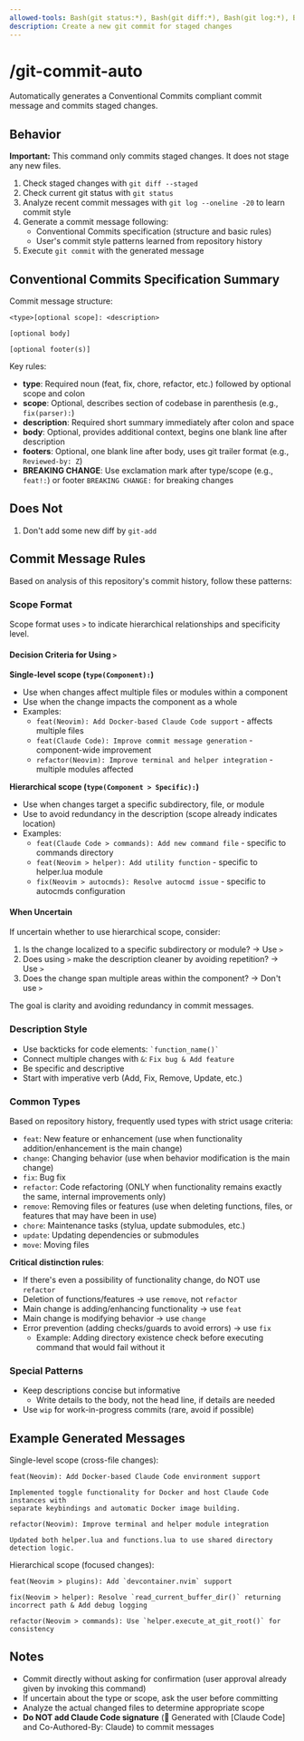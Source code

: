 ```yaml
---
allowed-tools: Bash(git status:*), Bash(git diff:*), Bash(git log:*), Bash(git show:*)
description: Create a new git commit for staged changes
---
```


# /git-commit-auto

Automatically generates a Conventional Commits compliant commit message and commits staged changes.

## Behavior

**Important:** This command only commits staged changes. It does not stage any new files.

1. Check staged changes with `git diff --staged`
2. Check current git status with `git status`
3. Analyze recent commit messages with `git log --oneline -20` to learn commit style
4. Generate a commit message following:
   - Conventional Commits specification (structure and basic rules)
   - User's commit style patterns learned from repository history
5. Execute `git commit` with the generated message

## Conventional Commits Specification Summary

Commit message structure:

```
<type>[optional scope]: <description>

[optional body]

[optional footer(s)]
```

Key rules:

- **type**: Required noun (feat, fix, chore, refactor, etc.) followed by optional scope and colon
- **scope**: Optional, describes section of codebase in parenthesis (e.g., `fix(parser):`)
- **description**: Required short summary immediately after colon and space
- **body**: Optional, provides additional context, begins one blank line after description
- **footers**: Optional, one blank line after body, uses git trailer format (e.g., `Reviewed-by: Z`)
- **BREAKING CHANGE**: Use exclamation mark after type/scope (e.g., `feat!:`) or footer `BREAKING CHANGE:` for breaking changes

## Does Not

1. Don't add some new diff by `git-add`

## Commit Message Rules

Based on analysis of this repository's commit history, follow these patterns:

### Scope Format

Scope format uses `>` to indicate hierarchical relationships and specificity level.

#### Decision Criteria for Using `>`

**Single-level scope (`type(Component):`)**

- Use when changes affect multiple files or modules within a component
- Use when the change impacts the component as a whole
- Examples:
    - `feat(Neovim): Add Docker-based Claude Code support` - affects multiple files
    - `feat(Claude Code): Improve commit message generation` - component-wide improvement
    - `refactor(Neovim): Improve terminal and helper integration` - multiple modules affected

**Hierarchical scope (`type(Component > Specific):`)**

- Use when changes target a specific subdirectory, file, or module
- Use to avoid redundancy in the description (scope already indicates location)
- Examples:
    - `feat(Claude Code > commands): Add new command file` - specific to commands directory
    - `feat(Neovim > helper): Add utility function` - specific to helper.lua module
    - `fix(Neovim > autocmds): Resolve autocmd issue` - specific to autocmds configuration

#### When Uncertain

If uncertain whether to use hierarchical scope, consider:

1. Is the change localized to a specific subdirectory or module? → Use `>`
2. Does using `>` make the description cleaner by avoiding repetition? → Use `>`
3. Does the change span multiple areas within the component? → Don't use `>`

The goal is clarity and avoiding redundancy in commit messages.

### Description Style

- Use backticks for code elements: `` `function_name()` ``
- Connect multiple changes with `&`: `Fix bug & Add feature`
- Be specific and descriptive
- Start with imperative verb (Add, Fix, Remove, Update, etc.)

### Common Types

Based on repository history, frequently used types with strict usage criteria:

- `feat`: New feature or enhancement (use when functionality addition/enhancement is the main change)
- `change`: Changing behavior (use when behavior modification is the main change)
- `fix`: Bug fix
- `refactor`: Code refactoring (ONLY when functionality remains exactly the same, internal improvements only)
- `remove`: Removing files or features (use when deleting functions, files, or features that may have been in use)
- `chore`: Maintenance tasks (stylua, update submodules, etc.)
- `update`: Updating dependencies or submodules
- `move`: Moving files

**Critical distinction rules**:

- If there's even a possibility of functionality change, do NOT use `refactor`
- Deletion of functions/features → use `remove`, not `refactor`
- Main change is adding/enhancing functionality → use `feat`
- Main change is modifying behavior → use `change`
- Error prevention (adding checks/guards to avoid errors) → use `fix`
    - Example: Adding directory existence check before executing command that would fail without it

### Special Patterns

- Keep descriptions concise but informative
    - Write details to the body, not the head line, if details are needed
- Use `wip` for work-in-progress commits (rare, avoid if possible)

## Example Generated Messages

Single-level scope (cross-file changes):

```
feat(Neovim): Add Docker-based Claude Code environment support

Implemented toggle functionality for Docker and host Claude Code instances with
separate keybindings and automatic Docker image building.
```

```
refactor(Neovim): Improve terminal and helper module integration

Updated both helper.lua and functions.lua to use shared directory detection logic.
```

Hierarchical scope (focused changes):

```
feat(Neovim > plugins): Add `devcontainer.nvim` support
```

```
fix(Neovim > helper): Resolve `read_current_buffer_dir()` returning incorrect path & Add debug logging
```

```
refactor(Neovim > commands): Use `helper.execute_at_git_root()` for consistency
```

## Notes

- Commit directly without asking for confirmation (user approval already given by invoking this command)
- If uncertain about the type or scope, ask the user before committing
- Analyze the actual changed files to determine appropriate scope
- **Do NOT add Claude Code signature** (🤖 Generated with [Claude Code] and Co-Authored-By: Claude) to commit messages
